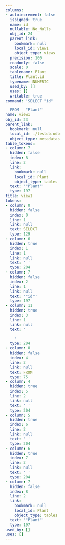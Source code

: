 ```yaml
---
columns:
- autoincrement: false
  issigned: true
  name: id
  nullable: No_Nulls
  obj_id: 24
  parent_link:
    bookmark: null
    local_id: view1
    object_type: views
  precision: 100
  readonly: false
  scale: 0
  tablename: Plant
  title: Plant.id
  typename: NUMERIC
  used_by: []
  uses: []
  writable: true
command: 'SELECT "id"

  FROM   "Plant"'
name: view1
obj_id: 23
parent_link:
  bookmark: null
  local_id: ./testdb.odb
  object_type: metadatas
table_tokens:
- column: 7
  hidden: false
  index: 8
  line: 2
  link:
    bookmark: null
    local_id: Plant
    object_type: tables
  text: '"Plant"'
  type: 197
title: view1
tokens:
- column: 0
  hidden: false
  index: 0
  line: 1
  link: null
  text: SELECT
  type: 129
- column: 6
  hidden: true
  index: 1
  line: 1
  link: null
  text: ' '
  type: 204
- column: 7
  hidden: false
  index: 2
  line: 1
  link: null
  text: '"id"'
  type: 197
- column: 11
  hidden: true
  index: 3
  line: 1
  link: null
  text: '

    '
  type: 204
- column: 0
  hidden: false
  index: 4
  line: 2
  link: null
  text: FROM
  type: 75
- column: 4
  hidden: true
  index: 5
  line: 2
  link: null
  text: ' '
  type: 204
- column: 5
  hidden: true
  index: 6
  line: 2
  link: null
  text: ' '
  type: 204
- column: 6
  hidden: true
  index: 7
  line: 2
  link: null
  text: ' '
  type: 204
- column: 7
  hidden: false
  index: 8
  line: 2
  link:
    bookmark: null
    local_id: Plant
    object_type: tables
  text: '"Plant"'
  type: 197
used_by: []
uses: []
---
```

